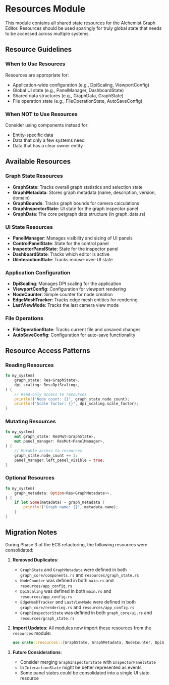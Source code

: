 # Resources Module

This module contains all shared state resources for the Alchemist Graph Editor. Resources should be used sparingly for truly global state that needs to be accessed across multiple systems.

## Resource Guidelines

### When to Use Resources

Resources are appropriate for:
- Application-wide configuration (e.g., DpiScaling, ViewportConfig)
- Global UI state (e.g., PanelManager, DashboardState)
- Shared data structures (e.g., GraphData, GraphState)
- File operation state (e.g., FileOperationState, AutoSaveConfig)

### When NOT to Use Resources

Consider using components instead for:
- Entity-specific data
- Data that only a few systems need
- Data that has a clear owner entity

## Available Resources

### Graph State Resources

- **GraphState**: Tracks overall graph statistics and selection state
- **GraphMetadata**: Stores graph metadata (name, description, version, domain)
- **GraphBounds**: Tracks graph bounds for camera calculations
- **GraphInspectorState**: UI state for the graph inspector panel
- **GraphData**: The core petgraph data structure (in graph_data.rs)

### UI State Resources

- **PanelManager**: Manages visibility and sizing of UI panels
- **ControlPanelState**: State for the control panel
- **InspectorPanelState**: State for the inspector panel
- **DashboardState**: Tracks which editor is active
- **UiInteractionState**: Tracks mouse-over-UI state

### Application Configuration

- **DpiScaling**: Manages DPI scaling for the application
- **ViewportConfig**: Configuration for viewport rendering
- **NodeCounter**: Simple counter for node creation
- **EdgeMeshTracker**: Tracks edge mesh entities for rendering
- **LastViewMode**: Tracks the last camera view mode

### File Operations

- **FileOperationState**: Tracks current file and unsaved changes
- **AutoSaveConfig**: Configuration for auto-save functionality

## Resource Access Patterns

### Reading Resources

```rust
fn my_system(
    graph_state: Res<GraphState>,
    dpi_scaling: Res<DpiScaling>,
) {
    // Read-only access to resources
    println!("Node count: {}", graph_state.node_count);
    println!("Scale factor: {}", dpi_scaling.scale_factor);
}
```

### Mutating Resources

```rust
fn my_system(
    mut graph_state: ResMut<GraphState>,
    mut panel_manager: ResMut<PanelManager>,
) {
    // Mutable access to resources
    graph_state.node_count += 1;
    panel_manager.left_panel_visible = true;
}
```

### Optional Resources

```rust
fn my_system(
    graph_metadata: Option<Res<GraphMetadata>>,
) {
    if let Some(metadata) = graph_metadata {
        println!("Graph name: {}", metadata.name);
    }
}
```

## Migration Notes

During Phase 3 of the ECS refactoring, the following resources were consolidated:

1. **Removed Duplicates**:
   - `GraphState` and `GraphMetadata` were defined in both `graph_core/components.rs` and `resources/graph_state.rs`
   - `NodeCounter` was defined in both `main.rs` and `resources/app_config.rs`
   - `DpiScaling` was defined in both `main.rs` and `resources/app_config.rs`
   - `EdgeMeshTracker` and `LastViewMode` were defined in both `graph_core/rendering.rs` and `resources/app_config.rs`
   - `GraphInspectorState` was defined in both `graph_core/ui.rs` and `resources/graph_state.rs`

2. **Import Updates**:
   All modules now import these resources from the `resources` module:
   ```rust
   use crate::resources::{GraphState, GraphMetadata, NodeCounter, DpiScaling, EdgeMeshTracker, LastViewMode, GraphInspectorState};
   ```

3. **Future Considerations**:
   - Consider merging `GraphInspectorState` with `InspectorPanelState`
   - `UiInteractionState` might be better represented as events
   - Some panel states could be consolidated into a single UI state resource
